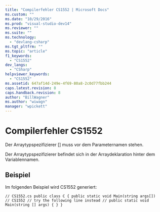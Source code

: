 ```yaml
---
title: "Compilerfehler CS1552 | Microsoft Docs"
ms.custom: ""
ms.date: "10/29/2016"
ms.prod: "visual-studio-dev14"
ms.reviewer: ""
ms.suite: ""
ms.technology: 
  - "devlang-csharp"
ms.tgt_pltfrm: ""
ms.topic: "article"
f1_keywords: 
  - "CS1552"
dev_langs: 
  - "CSharp"
helpviewer_keywords: 
  - "CS1552"
ms.assetid: 647af14d-249e-4f69-80a8-2c0d77fbb244
caps.latest.revision: 8
caps.handback.revision: 8
author: "BillWagner"
ms.author: "wiwagn"
manager: "wpickett"
---
```

# Compilerfehler CS1552
Der Arraytypspezifizierer \[\] muss vor dem Parameternamen stehen.  
  
 Der Arraytypspezifizierer befindet sich in der Arraydeklaration hinter dem Variablennamen.  
  
## Beispiel  
 Im folgenden Beispiel wird CS1552 generiert:  
  
```  
// CS1552.cs public class C { public static void Main(string args[])   // CS1552 // try the following line instead // public static void Main(string [] args) { } }  
```